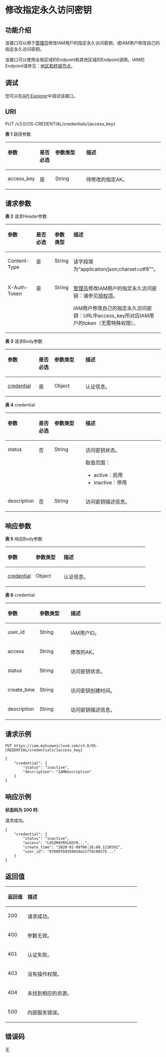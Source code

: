 # 修改指定永久访问密钥<a name="iam_03_0004"></a>

## 功能介绍<a name="zh-cn_topic_0221482390_section81630136365"></a>

该接口可以用于[管理员](https://support.huaweicloud.com/usermanual-iam/iam_01_0001.html)修改IAM用户的指定永久访问密钥，或IAM用户修改自己的指定永久访问密钥。

该接口可以使用全局区域的Endpoint和其他区域的Endpoint调用。IAM的Endpoint请参见：[地区和终端节点](https://developer.huaweicloud.com/endpoint?IAM)。

## 调试<a name="section19087108563"></a>

您可以在[API Explorer](https://apiexplorer.developer.huaweicloud.com/apiexplorer/doc?product=IAM&api=UpdatePermanentAccessKey)中调试该接口。

## URI<a name="zh-cn_topic_0221482390_section171661113153618"></a>

PUT /v3.0/OS-CREDENTIAL/credentials/\{access\_key\}

**表 1**  路径参数

<a name="zh-cn_topic_0221482390_table15169413183615"></a>
<table><thead align="left"><tr id="zh-cn_topic_0221482390_row016841303614"><th class="cellrowborder" valign="top" width="20%" id="mcps1.2.5.1.1"><p id="zh-cn_topic_0221482390_p16170141318368"><a name="zh-cn_topic_0221482390_p16170141318368"></a><a name="zh-cn_topic_0221482390_p16170141318368"></a>参数</p>
</th>
<th class="cellrowborder" valign="top" width="10%" id="mcps1.2.5.1.2"><p id="zh-cn_topic_0221482390_p61711613183616"><a name="zh-cn_topic_0221482390_p61711613183616"></a><a name="zh-cn_topic_0221482390_p61711613183616"></a>是否必选</p>
</th>
<th class="cellrowborder" valign="top" width="20%" id="mcps1.2.5.1.3"><p id="zh-cn_topic_0221482390_p20172121314369"><a name="zh-cn_topic_0221482390_p20172121314369"></a><a name="zh-cn_topic_0221482390_p20172121314369"></a>参数类型</p>
</th>
<th class="cellrowborder" valign="top" width="50%" id="mcps1.2.5.1.4"><p id="zh-cn_topic_0221482390_p417212137368"><a name="zh-cn_topic_0221482390_p417212137368"></a><a name="zh-cn_topic_0221482390_p417212137368"></a>描述</p>
</th>
</tr>
</thead>
<tbody><tr id="zh-cn_topic_0221482390_row11168151383619"><td class="cellrowborder" valign="top" width="20%" headers="mcps1.2.5.1.1 "><p id="zh-cn_topic_0221482390_p1717313139369"><a name="zh-cn_topic_0221482390_p1717313139369"></a><a name="zh-cn_topic_0221482390_p1717313139369"></a>access_key</p>
</td>
<td class="cellrowborder" valign="top" width="10%" headers="mcps1.2.5.1.2 "><p id="zh-cn_topic_0221482390_p2017461333613"><a name="zh-cn_topic_0221482390_p2017461333613"></a><a name="zh-cn_topic_0221482390_p2017461333613"></a>是</p>
</td>
<td class="cellrowborder" valign="top" width="20%" headers="mcps1.2.5.1.3 "><p id="zh-cn_topic_0221482390_p817420131366"><a name="zh-cn_topic_0221482390_p817420131366"></a><a name="zh-cn_topic_0221482390_p817420131366"></a>String</p>
</td>
<td class="cellrowborder" valign="top" width="50%" headers="mcps1.2.5.1.4 "><p id="zh-cn_topic_0221482390_p9175131353614"><a name="zh-cn_topic_0221482390_p9175131353614"></a><a name="zh-cn_topic_0221482390_p9175131353614"></a>待修改的指定AK。</p>
</td>
</tr>
</tbody>
</table>

## 请求参数<a name="zh-cn_topic_0221482390_section11762136360"></a>

**表 2**  请求Header参数

<a name="zh-cn_topic_0221482390_HeaderParameter"></a>
<table><thead align="left"><tr id="zh-cn_topic_0221482390_row1017711393611"><th class="cellrowborder" valign="top" width="20%" id="mcps1.2.5.1.1"><p id="zh-cn_topic_0221482390_p1917817133364"><a name="zh-cn_topic_0221482390_p1917817133364"></a><a name="zh-cn_topic_0221482390_p1917817133364"></a>参数</p>
</th>
<th class="cellrowborder" valign="top" width="20%" id="mcps1.2.5.1.2"><p id="zh-cn_topic_0221482390_p13179111373620"><a name="zh-cn_topic_0221482390_p13179111373620"></a><a name="zh-cn_topic_0221482390_p13179111373620"></a>是否必选</p>
</th>
<th class="cellrowborder" valign="top" width="10%" id="mcps1.2.5.1.3"><p id="zh-cn_topic_0221482390_p3180171373615"><a name="zh-cn_topic_0221482390_p3180171373615"></a><a name="zh-cn_topic_0221482390_p3180171373615"></a>参数类型</p>
</th>
<th class="cellrowborder" valign="top" width="50%" id="mcps1.2.5.1.4"><p id="zh-cn_topic_0221482390_p151805139361"><a name="zh-cn_topic_0221482390_p151805139361"></a><a name="zh-cn_topic_0221482390_p151805139361"></a>描述</p>
</th>
</tr>
</thead>
<tbody><tr id="zh-cn_topic_0221482390_row191771813143618"><td class="cellrowborder" valign="top" width="20%" headers="mcps1.2.5.1.1 "><p id="zh-cn_topic_0221482390_p1418121383612"><a name="zh-cn_topic_0221482390_p1418121383612"></a><a name="zh-cn_topic_0221482390_p1418121383612"></a>Content-Type</p>
</td>
<td class="cellrowborder" valign="top" width="20%" headers="mcps1.2.5.1.2 "><p id="zh-cn_topic_0221482390_p0182121393620"><a name="zh-cn_topic_0221482390_p0182121393620"></a><a name="zh-cn_topic_0221482390_p0182121393620"></a>是</p>
</td>
<td class="cellrowborder" valign="top" width="10%" headers="mcps1.2.5.1.3 "><p id="zh-cn_topic_0221482390_p14182151303615"><a name="zh-cn_topic_0221482390_p14182151303615"></a><a name="zh-cn_topic_0221482390_p14182151303615"></a>String</p>
</td>
<td class="cellrowborder" valign="top" width="50%" headers="mcps1.2.5.1.4 "><p id="zh-cn_topic_0221482390_p161831413193618"><a name="zh-cn_topic_0221482390_p161831413193618"></a><a name="zh-cn_topic_0221482390_p161831413193618"></a>该字段填为“application/json;charset=utf8””。</p>
</td>
</tr>
<tr id="zh-cn_topic_0221482390_row1817715135367"><td class="cellrowborder" valign="top" width="20%" headers="mcps1.2.5.1.1 "><p id="zh-cn_topic_0221482390_p31843139362"><a name="zh-cn_topic_0221482390_p31843139362"></a><a name="zh-cn_topic_0221482390_p31843139362"></a>X-Auth-Token</p>
</td>
<td class="cellrowborder" valign="top" width="20%" headers="mcps1.2.5.1.2 "><p id="zh-cn_topic_0221482390_p4185513173617"><a name="zh-cn_topic_0221482390_p4185513173617"></a><a name="zh-cn_topic_0221482390_p4185513173617"></a>是</p>
</td>
<td class="cellrowborder" valign="top" width="10%" headers="mcps1.2.5.1.3 "><p id="zh-cn_topic_0221482390_p0185151315364"><a name="zh-cn_topic_0221482390_p0185151315364"></a><a name="zh-cn_topic_0221482390_p0185151315364"></a>String</p>
</td>
<td class="cellrowborder" valign="top" width="50%" headers="mcps1.2.5.1.4 "><p id="zh-cn_topic_0221482390_p4186171303617"><a name="zh-cn_topic_0221482390_p4186171303617"></a><a name="zh-cn_topic_0221482390_p4186171303617"></a><a href="https://support.huaweicloud.com/usermanual-iam/iam_01_0001.html" target="_blank" rel="noopener noreferrer">管理员</a>修改IAM用户的指定永久访问密钥：请参见<a href="授权项.md">授权项</a>。</p>
<p id="zh-cn_topic_0221482390_p17187141317363"><a name="zh-cn_topic_0221482390_p17187141317363"></a><a name="zh-cn_topic_0221482390_p17187141317363"></a>IAM用户修改自己的指定永久访问密钥：URL中access_key所对应IAM用户的token（无需特殊权限）。</p>
</td>
</tr>
</tbody>
</table>

**表 3**  请求Body参数

<a name="zh-cn_topic_0221482390_requestParameter"></a>
<table><thead align="left"><tr id="zh-cn_topic_0221482390_row11188111343611"><th class="cellrowborder" valign="top" width="20%" id="mcps1.2.5.1.1"><p id="zh-cn_topic_0221482390_p17189111314362"><a name="zh-cn_topic_0221482390_p17189111314362"></a><a name="zh-cn_topic_0221482390_p17189111314362"></a>参数</p>
</th>
<th class="cellrowborder" valign="top" width="10%" id="mcps1.2.5.1.2"><p id="zh-cn_topic_0221482390_p518971353611"><a name="zh-cn_topic_0221482390_p518971353611"></a><a name="zh-cn_topic_0221482390_p518971353611"></a>是否必选</p>
</th>
<th class="cellrowborder" valign="top" width="20%" id="mcps1.2.5.1.3"><p id="zh-cn_topic_0221482390_p1190111315368"><a name="zh-cn_topic_0221482390_p1190111315368"></a><a name="zh-cn_topic_0221482390_p1190111315368"></a>参数类型</p>
</th>
<th class="cellrowborder" valign="top" width="50%" id="mcps1.2.5.1.4"><p id="zh-cn_topic_0221482390_p919119138369"><a name="zh-cn_topic_0221482390_p919119138369"></a><a name="zh-cn_topic_0221482390_p919119138369"></a>描述</p>
</th>
</tr>
</thead>
<tbody><tr id="zh-cn_topic_0221482390_row618815131366"><td class="cellrowborder" valign="top" width="20%" headers="mcps1.2.5.1.1 "><p id="zh-cn_topic_0221482390_p91911113123616"><a name="zh-cn_topic_0221482390_p91911113123616"></a><a name="zh-cn_topic_0221482390_p91911113123616"></a><a href="#zh-cn_topic_0221482390_request_Rq45Credential">credential</a></p>
</td>
<td class="cellrowborder" valign="top" width="10%" headers="mcps1.2.5.1.2 "><p id="zh-cn_topic_0221482390_p191921613113616"><a name="zh-cn_topic_0221482390_p191921613113616"></a><a name="zh-cn_topic_0221482390_p191921613113616"></a>是</p>
</td>
<td class="cellrowborder" valign="top" width="20%" headers="mcps1.2.5.1.3 "><p id="zh-cn_topic_0221482390_p1019371318368"><a name="zh-cn_topic_0221482390_p1019371318368"></a><a name="zh-cn_topic_0221482390_p1019371318368"></a>Object</p>
</td>
<td class="cellrowborder" valign="top" width="50%" headers="mcps1.2.5.1.4 "><p id="zh-cn_topic_0221482390_p171943134362"><a name="zh-cn_topic_0221482390_p171943134362"></a><a name="zh-cn_topic_0221482390_p171943134362"></a>认证信息。</p>
</td>
</tr>
</tbody>
</table>

**表 4**  credential

<a name="zh-cn_topic_0221482390_request_Rq45Credential"></a>
<table><thead align="left"><tr id="zh-cn_topic_0221482390_row119491373611"><th class="cellrowborder" valign="top" width="20%" id="mcps1.2.5.1.1"><p id="zh-cn_topic_0221482390_p11959137367"><a name="zh-cn_topic_0221482390_p11959137367"></a><a name="zh-cn_topic_0221482390_p11959137367"></a>参数</p>
</th>
<th class="cellrowborder" valign="top" width="10%" id="mcps1.2.5.1.2"><p id="zh-cn_topic_0221482390_p1319631343619"><a name="zh-cn_topic_0221482390_p1319631343619"></a><a name="zh-cn_topic_0221482390_p1319631343619"></a>是否必选</p>
</th>
<th class="cellrowborder" valign="top" width="20%" id="mcps1.2.5.1.3"><p id="zh-cn_topic_0221482390_p1619710137367"><a name="zh-cn_topic_0221482390_p1619710137367"></a><a name="zh-cn_topic_0221482390_p1619710137367"></a>参数类型</p>
</th>
<th class="cellrowborder" valign="top" width="50%" id="mcps1.2.5.1.4"><p id="zh-cn_topic_0221482390_p919771313616"><a name="zh-cn_topic_0221482390_p919771313616"></a><a name="zh-cn_topic_0221482390_p919771313616"></a>描述</p>
</th>
</tr>
</thead>
<tbody><tr id="zh-cn_topic_0221482390_row419416134361"><td class="cellrowborder" valign="top" width="20%" headers="mcps1.2.5.1.1 "><p id="zh-cn_topic_0221482390_p819841314361"><a name="zh-cn_topic_0221482390_p819841314361"></a><a name="zh-cn_topic_0221482390_p819841314361"></a>status</p>
</td>
<td class="cellrowborder" valign="top" width="10%" headers="mcps1.2.5.1.2 "><p id="zh-cn_topic_0221482390_p4199713183614"><a name="zh-cn_topic_0221482390_p4199713183614"></a><a name="zh-cn_topic_0221482390_p4199713183614"></a>否</p>
</td>
<td class="cellrowborder" valign="top" width="20%" headers="mcps1.2.5.1.3 "><p id="zh-cn_topic_0221482390_p152001413153620"><a name="zh-cn_topic_0221482390_p152001413153620"></a><a name="zh-cn_topic_0221482390_p152001413153620"></a>String</p>
</td>
<td class="cellrowborder" valign="top" width="50%" headers="mcps1.2.5.1.4 "><p id="zh-cn_topic_0221482390_p1520114138366"><a name="zh-cn_topic_0221482390_p1520114138366"></a><a name="zh-cn_topic_0221482390_p1520114138366"></a>访问密钥状态。</p>
<p id="zh-cn_topic_0221482390_p122016133363"><a name="zh-cn_topic_0221482390_p122016133363"></a><a name="zh-cn_topic_0221482390_p122016133363"></a>取值范围：</p>
<a name="zh-cn_topic_0221482390_ul12024134362"></a><a name="zh-cn_topic_0221482390_ul12024134362"></a><ul id="zh-cn_topic_0221482390_ul12024134362"><li>active：启用</li><li>inactive：停用</li></ul>
</td>
</tr>
<tr id="zh-cn_topic_0221482390_row219401343619"><td class="cellrowborder" valign="top" width="20%" headers="mcps1.2.5.1.1 "><p id="zh-cn_topic_0221482390_p14204141363613"><a name="zh-cn_topic_0221482390_p14204141363613"></a><a name="zh-cn_topic_0221482390_p14204141363613"></a>description</p>
</td>
<td class="cellrowborder" valign="top" width="10%" headers="mcps1.2.5.1.2 "><p id="zh-cn_topic_0221482390_p1720531316369"><a name="zh-cn_topic_0221482390_p1720531316369"></a><a name="zh-cn_topic_0221482390_p1720531316369"></a>否</p>
</td>
<td class="cellrowborder" valign="top" width="20%" headers="mcps1.2.5.1.3 "><p id="zh-cn_topic_0221482390_p102051213173612"><a name="zh-cn_topic_0221482390_p102051213173612"></a><a name="zh-cn_topic_0221482390_p102051213173612"></a>String</p>
</td>
<td class="cellrowborder" valign="top" width="50%" headers="mcps1.2.5.1.4 "><p id="zh-cn_topic_0221482390_p320613136361"><a name="zh-cn_topic_0221482390_p320613136361"></a><a name="zh-cn_topic_0221482390_p320613136361"></a>访问密钥描述信息。</p>
</td>
</tr>
</tbody>
</table>

## 响应参数<a name="zh-cn_topic_0221482390_section17207151373613"></a>

**表 5**  响应Body参数

<a name="zh-cn_topic_0221482390_responseParameter"></a>
<table><thead align="left"><tr id="zh-cn_topic_0221482390_row3208171323618"><th class="cellrowborder" valign="top" width="20%" id="mcps1.2.4.1.1"><p id="zh-cn_topic_0221482390_p620991333615"><a name="zh-cn_topic_0221482390_p620991333615"></a><a name="zh-cn_topic_0221482390_p620991333615"></a>参数</p>
</th>
<th class="cellrowborder" valign="top" width="20%" id="mcps1.2.4.1.2"><p id="zh-cn_topic_0221482390_p14210413103612"><a name="zh-cn_topic_0221482390_p14210413103612"></a><a name="zh-cn_topic_0221482390_p14210413103612"></a>参数类型</p>
</th>
<th class="cellrowborder" valign="top" width="60%" id="mcps1.2.4.1.3"><p id="zh-cn_topic_0221482390_p1121081363612"><a name="zh-cn_topic_0221482390_p1121081363612"></a><a name="zh-cn_topic_0221482390_p1121081363612"></a>描述</p>
</th>
</tr>
</thead>
<tbody><tr id="zh-cn_topic_0221482390_row1420871373613"><td class="cellrowborder" valign="top" width="20%" headers="mcps1.2.4.1.1 "><p id="zh-cn_topic_0221482390_p1421151318366"><a name="zh-cn_topic_0221482390_p1421151318366"></a><a name="zh-cn_topic_0221482390_p1421151318366"></a><a href="#zh-cn_topic_0221482390_response_Rs45Credential">credential</a></p>
</td>
<td class="cellrowborder" valign="top" width="20%" headers="mcps1.2.4.1.2 "><p id="zh-cn_topic_0221482390_p121221315368"><a name="zh-cn_topic_0221482390_p121221315368"></a><a name="zh-cn_topic_0221482390_p121221315368"></a>Object</p>
</td>
<td class="cellrowborder" valign="top" width="60%" headers="mcps1.2.4.1.3 "><p id="zh-cn_topic_0221482390_p4213181317363"><a name="zh-cn_topic_0221482390_p4213181317363"></a><a name="zh-cn_topic_0221482390_p4213181317363"></a>认证信息。</p>
</td>
</tr>
</tbody>
</table>

**表 6**  credential

<a name="zh-cn_topic_0221482390_response_Rs45Credential"></a>
<table><thead align="left"><tr id="zh-cn_topic_0221482390_row1621311313369"><th class="cellrowborder" valign="top" width="20%" id="mcps1.2.4.1.1"><p id="zh-cn_topic_0221482390_p8214111310363"><a name="zh-cn_topic_0221482390_p8214111310363"></a><a name="zh-cn_topic_0221482390_p8214111310363"></a>参数</p>
</th>
<th class="cellrowborder" valign="top" width="20%" id="mcps1.2.4.1.2"><p id="zh-cn_topic_0221482390_p19215813143610"><a name="zh-cn_topic_0221482390_p19215813143610"></a><a name="zh-cn_topic_0221482390_p19215813143610"></a>参数类型</p>
</th>
<th class="cellrowborder" valign="top" width="60%" id="mcps1.2.4.1.3"><p id="zh-cn_topic_0221482390_p421651343619"><a name="zh-cn_topic_0221482390_p421651343619"></a><a name="zh-cn_topic_0221482390_p421651343619"></a>描述</p>
</th>
</tr>
</thead>
<tbody><tr id="zh-cn_topic_0221482390_row9213913153618"><td class="cellrowborder" valign="top" width="20%" headers="mcps1.2.4.1.1 "><p id="zh-cn_topic_0221482390_p19217513173613"><a name="zh-cn_topic_0221482390_p19217513173613"></a><a name="zh-cn_topic_0221482390_p19217513173613"></a>user_id</p>
</td>
<td class="cellrowborder" valign="top" width="20%" headers="mcps1.2.4.1.2 "><p id="zh-cn_topic_0221482390_p1121751311369"><a name="zh-cn_topic_0221482390_p1121751311369"></a><a name="zh-cn_topic_0221482390_p1121751311369"></a>String</p>
</td>
<td class="cellrowborder" valign="top" width="60%" headers="mcps1.2.4.1.3 "><p id="zh-cn_topic_0221482390_p15218121373613"><a name="zh-cn_topic_0221482390_p15218121373613"></a><a name="zh-cn_topic_0221482390_p15218121373613"></a>IAM用户ID。</p>
</td>
</tr>
<tr id="zh-cn_topic_0221482390_row7213121313618"><td class="cellrowborder" valign="top" width="20%" headers="mcps1.2.4.1.1 "><p id="zh-cn_topic_0221482390_p821911317365"><a name="zh-cn_topic_0221482390_p821911317365"></a><a name="zh-cn_topic_0221482390_p821911317365"></a>access</p>
</td>
<td class="cellrowborder" valign="top" width="20%" headers="mcps1.2.4.1.2 "><p id="zh-cn_topic_0221482390_p2219101353619"><a name="zh-cn_topic_0221482390_p2219101353619"></a><a name="zh-cn_topic_0221482390_p2219101353619"></a>String</p>
</td>
<td class="cellrowborder" valign="top" width="60%" headers="mcps1.2.4.1.3 "><p id="zh-cn_topic_0221482390_p222011130360"><a name="zh-cn_topic_0221482390_p222011130360"></a><a name="zh-cn_topic_0221482390_p222011130360"></a>修改的AK。</p>
</td>
</tr>
<tr id="zh-cn_topic_0221482390_row621381343615"><td class="cellrowborder" valign="top" width="20%" headers="mcps1.2.4.1.1 "><p id="zh-cn_topic_0221482390_p1722117134369"><a name="zh-cn_topic_0221482390_p1722117134369"></a><a name="zh-cn_topic_0221482390_p1722117134369"></a>status</p>
</td>
<td class="cellrowborder" valign="top" width="20%" headers="mcps1.2.4.1.2 "><p id="zh-cn_topic_0221482390_p2022114132365"><a name="zh-cn_topic_0221482390_p2022114132365"></a><a name="zh-cn_topic_0221482390_p2022114132365"></a>String</p>
</td>
<td class="cellrowborder" valign="top" width="60%" headers="mcps1.2.4.1.3 "><p id="zh-cn_topic_0221482390_p13222101319362"><a name="zh-cn_topic_0221482390_p13222101319362"></a><a name="zh-cn_topic_0221482390_p13222101319362"></a>访问密钥状态。</p>
</td>
</tr>
<tr id="zh-cn_topic_0221482390_row5213141303615"><td class="cellrowborder" valign="top" width="20%" headers="mcps1.2.4.1.1 "><p id="zh-cn_topic_0221482390_p112232139360"><a name="zh-cn_topic_0221482390_p112232139360"></a><a name="zh-cn_topic_0221482390_p112232139360"></a>create_time</p>
</td>
<td class="cellrowborder" valign="top" width="20%" headers="mcps1.2.4.1.2 "><p id="zh-cn_topic_0221482390_p4224161317367"><a name="zh-cn_topic_0221482390_p4224161317367"></a><a name="zh-cn_topic_0221482390_p4224161317367"></a>String</p>
</td>
<td class="cellrowborder" valign="top" width="60%" headers="mcps1.2.4.1.3 "><p id="zh-cn_topic_0221482390_p19224613133619"><a name="zh-cn_topic_0221482390_p19224613133619"></a><a name="zh-cn_topic_0221482390_p19224613133619"></a>访问密钥创建时间。</p>
</td>
</tr>
<tr id="zh-cn_topic_0221482390_row18214121318363"><td class="cellrowborder" valign="top" width="20%" headers="mcps1.2.4.1.1 "><p id="zh-cn_topic_0221482390_p4225111320363"><a name="zh-cn_topic_0221482390_p4225111320363"></a><a name="zh-cn_topic_0221482390_p4225111320363"></a>description</p>
</td>
<td class="cellrowborder" valign="top" width="20%" headers="mcps1.2.4.1.2 "><p id="zh-cn_topic_0221482390_p1922618133367"><a name="zh-cn_topic_0221482390_p1922618133367"></a><a name="zh-cn_topic_0221482390_p1922618133367"></a>String</p>
</td>
<td class="cellrowborder" valign="top" width="60%" headers="mcps1.2.4.1.3 "><p id="zh-cn_topic_0221482390_p422671316365"><a name="zh-cn_topic_0221482390_p422671316365"></a><a name="zh-cn_topic_0221482390_p422671316365"></a>访问密钥描述信息。</p>
</td>
</tr>
</tbody>
</table>

## 请求示例<a name="zh-cn_topic_0221482390_section172278134362"></a>

```
PUT https://iam.myhuaweicloud.com/v3.0/OS-CREDENTIAL/credentials/{access_key}
```

```
{
    "credential": {
        "status": "inactive",
        "description": "IAMDescription"
    }
}
```

## 响应示例<a name="zh-cn_topic_0221482390_section123310131368"></a>

**状态码为 200 时:**

请求成功。

```
{
    "credential": {
        "status": "inactive",
        "access": "LOSZM4YRVLKOY9...",
        "create_time": "2020-01-08T06:26:08.123059Z",
        "user_id": "07609fb9358010e21f7bc00375..."
    }
}
```

## 返回值<a name="zh-cn_topic_0221482390_section0240171311361"></a>

<a name="zh-cn_topic_0221482390_table2424"></a>
<table><thead align="left"><tr id="zh-cn_topic_0221482390_row7241141323611"><th class="cellrowborder" valign="top" width="15%" id="mcps1.1.3.1.1"><p id="zh-cn_topic_0221482390_p8242111310365"><a name="zh-cn_topic_0221482390_p8242111310365"></a><a name="zh-cn_topic_0221482390_p8242111310365"></a>返回值</p>
</th>
<th class="cellrowborder" valign="top" width="85%" id="mcps1.1.3.1.2"><p id="zh-cn_topic_0221482390_p1224311363614"><a name="zh-cn_topic_0221482390_p1224311363614"></a><a name="zh-cn_topic_0221482390_p1224311363614"></a>描述</p>
</th>
</tr>
</thead>
<tbody><tr id="zh-cn_topic_0221482390_row12241713123615"><td class="cellrowborder" valign="top" width="15%" headers="mcps1.1.3.1.1 "><p id="zh-cn_topic_0221482390_p142431013163619"><a name="zh-cn_topic_0221482390_p142431013163619"></a><a name="zh-cn_topic_0221482390_p142431013163619"></a>200</p>
</td>
<td class="cellrowborder" valign="top" width="85%" headers="mcps1.1.3.1.2 "><p id="zh-cn_topic_0221482390_p19244131311362"><a name="zh-cn_topic_0221482390_p19244131311362"></a><a name="zh-cn_topic_0221482390_p19244131311362"></a>请求成功。</p>
</td>
</tr>
<tr id="zh-cn_topic_0221482390_row724191383620"><td class="cellrowborder" valign="top" width="15%" headers="mcps1.1.3.1.1 "><p id="zh-cn_topic_0221482390_p1824521316365"><a name="zh-cn_topic_0221482390_p1824521316365"></a><a name="zh-cn_topic_0221482390_p1824521316365"></a>400</p>
</td>
<td class="cellrowborder" valign="top" width="85%" headers="mcps1.1.3.1.2 "><p id="zh-cn_topic_0221482390_p18246161313364"><a name="zh-cn_topic_0221482390_p18246161313364"></a><a name="zh-cn_topic_0221482390_p18246161313364"></a>参数无效。</p>
</td>
</tr>
<tr id="zh-cn_topic_0221482390_row624111133368"><td class="cellrowborder" valign="top" width="15%" headers="mcps1.1.3.1.1 "><p id="zh-cn_topic_0221482390_p924612133368"><a name="zh-cn_topic_0221482390_p924612133368"></a><a name="zh-cn_topic_0221482390_p924612133368"></a>401</p>
</td>
<td class="cellrowborder" valign="top" width="85%" headers="mcps1.1.3.1.2 "><p id="zh-cn_topic_0221482390_p1924791318361"><a name="zh-cn_topic_0221482390_p1924791318361"></a><a name="zh-cn_topic_0221482390_p1924791318361"></a>认证失败。</p>
</td>
</tr>
<tr id="zh-cn_topic_0221482390_row15241101363612"><td class="cellrowborder" valign="top" width="15%" headers="mcps1.1.3.1.1 "><p id="zh-cn_topic_0221482390_p10248213173610"><a name="zh-cn_topic_0221482390_p10248213173610"></a><a name="zh-cn_topic_0221482390_p10248213173610"></a>403</p>
</td>
<td class="cellrowborder" valign="top" width="85%" headers="mcps1.1.3.1.2 "><p id="zh-cn_topic_0221482390_p324918137366"><a name="zh-cn_topic_0221482390_p324918137366"></a><a name="zh-cn_topic_0221482390_p324918137366"></a>没有操作权限。</p>
</td>
</tr>
<tr id="zh-cn_topic_0221482390_row12241111323611"><td class="cellrowborder" valign="top" width="15%" headers="mcps1.1.3.1.1 "><p id="zh-cn_topic_0221482390_p9249171393616"><a name="zh-cn_topic_0221482390_p9249171393616"></a><a name="zh-cn_topic_0221482390_p9249171393616"></a>404</p>
</td>
<td class="cellrowborder" valign="top" width="85%" headers="mcps1.1.3.1.2 "><p id="zh-cn_topic_0221482390_p125016139368"><a name="zh-cn_topic_0221482390_p125016139368"></a><a name="zh-cn_topic_0221482390_p125016139368"></a>未找到相应的资源。</p>
</td>
</tr>
<tr id="zh-cn_topic_0221482390_row16241101311365"><td class="cellrowborder" valign="top" width="15%" headers="mcps1.1.3.1.1 "><p id="zh-cn_topic_0221482390_p142514136367"><a name="zh-cn_topic_0221482390_p142514136367"></a><a name="zh-cn_topic_0221482390_p142514136367"></a>500</p>
</td>
<td class="cellrowborder" valign="top" width="85%" headers="mcps1.1.3.1.2 "><p id="zh-cn_topic_0221482390_p6251101316361"><a name="zh-cn_topic_0221482390_p6251101316361"></a><a name="zh-cn_topic_0221482390_p6251101316361"></a>内部服务错误。</p>
</td>
</tr>
</tbody>
</table>

## 错误码<a name="zh-cn_topic_0221482390_section025251319367"></a>

无

